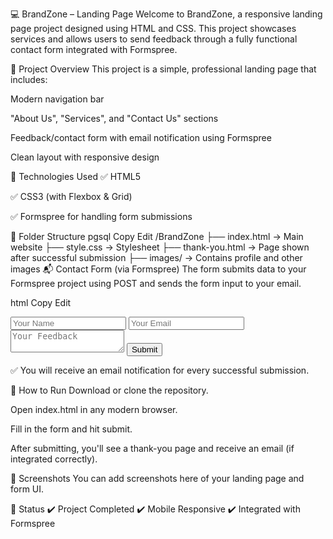 💻 BrandZone – Landing Page
Welcome to BrandZone, a responsive landing page project designed using HTML and CSS. This project showcases services and allows users to send feedback through a fully functional contact form integrated with Formspree.

📌 Project Overview
This project is a simple, professional landing page that includes:

Modern navigation bar

"About Us", "Services", and "Contact Us" sections

Feedback/contact form with email notification using Formspree

Clean layout with responsive design

🚀 Technologies Used
✅ HTML5

✅ CSS3 (with Flexbox & Grid)

✅ Formspree for handling form submissions

📁 Folder Structure
pgsql
Copy
Edit
/BrandZone
├── index.html         → Main website
├── style.css          → Stylesheet
├── thank-you.html     → Page shown after successful submission
├── images/            → Contains profile and other images
📬 Contact Form (via Formspree)
The form submits data to your Formspree project using POST and sends the form input to your email.

html
Copy
Edit
<form action="https://formspree.io/f/your_form_id" method="POST">
  <input type="text" name="name" placeholder="Your Name" required>
  <input type="email" name="email" placeholder="Your Email" required>
  <textarea name="message" placeholder="Your Feedback" required></textarea>
  <button type="submit">Submit</button>
</form>
✅ You will receive an email notification for every successful submission.

🧪 How to Run
Download or clone the repository.

Open index.html in any modern browser.

Fill in the form and hit submit.

After submitting, you'll see a thank-you page and receive an email (if integrated correctly).

📸 Screenshots
You can add screenshots here of your landing page and form UI.

🏁 Status
✔️ Project Completed
✔️ Mobile Responsive
✔️ Integrated with Formspree

